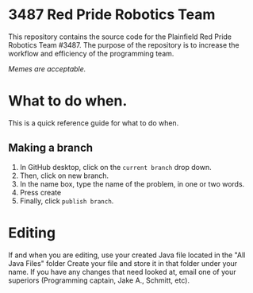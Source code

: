 # 3487 Red Pride Robotics Team
This repository contains the source code for the Plainfield Red Pride Robotics Team #3487.
The purpose of the repository is to increase the workflow and efficiency of the programming team.

*Memes are acceptable.*

# What to do when.
This is a quick reference guide for what to do when.

## Making a branch
1. In GitHub desktop, click on the `current branch` drop down.
2. Then, click on new branch.
3. In the name box, type the name of the problem, in one or two words.
4. Press create
5. Finally, click `publish branch`.

# Editing
If and when you are editing, use your created Java file located in the "All Java Files" folder
Create your file and store it in that folder under your name.
If you have any changes that need looked at, email one of your superiors (Programming captain, Jake A., Schmitt, etc).